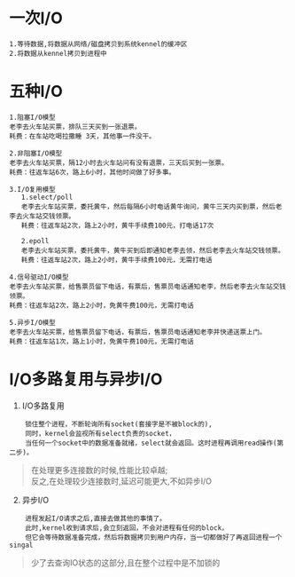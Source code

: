 # 一次I/O
```
1.等待数据,将数据从网络/磁盘拷贝到系统kennel的缓冲区
2.将数据从kennel拷贝到进程中
```

# 五种I/O
```
1.阻塞I/O模型
老李去火车站买票，排队三天买到一张退票。
耗费：在车站吃喝拉撒睡 3天，其他事一件没干。

2.非阻塞I/O模型
老李去火车站买票，隔12小时去火车站问有没有退票，三天后买到一张票。
耗费：往返车站6次，路上6小时，其他时间做了好多事。

3.I/O复用模型
   1.select/poll
   老李去火车站买票，委托黄牛，然后每隔6小时电话黄牛询问，黄牛三天内买到票，然后老李去火车站交钱领票。
   耗费：往返车站2次，路上2小时，黄牛手续费100元，打电话17次

   2.epoll
   老李去火车站买票，委托黄牛，黄牛买到后即通知老李去领，然后老李去火车站交钱领票。
   耗费：往返车站2次，路上2小时，黄牛手续费100元，无需打电话

4.信号驱动I/O模型
老李去火车站买票，给售票员留下电话，有票后，售票员电话通知老李，然后老李去火车站交钱领票。
耗费：往返车站2次，路上2小时，免黄牛费100元，无需打电话

5.异步I/O模型
老李去火车站买票，给售票员留下电话，有票后，售票员电话通知老李并快递送票上门。
耗费：往返车站1次，路上1小时，免黄牛费100元，无需打电话
```

# I/O多路复用与异步I/O
1. I/O多路复用
```
    锁住整个进程，不断轮询所有socket(套接字是不被block的),
    同时，kernel会监视所有select负责的socket，
    当任何一个socket中的数据准备就绪，select就会返回。这时进程再调用read操作(第二步)。
```
> 在处理更多连接数的时候,性能比较卓越;   
> 反之,在处理较少连接数时,延迟可能更大,不如异步I/O
2. 异步I/O
```
    进程发起I/O请求之后,直接去做其他的事情了。
    此时,kernel收到请求后,会立刻返回，不会对进程有任何的block，
    但它会等待数据准备完成，然后将数据拷贝到用户内存，当一切都做好了再返回进程一个singal
```
> 少了去查询IO状态的这部分,且在整个过程中是不加锁的

